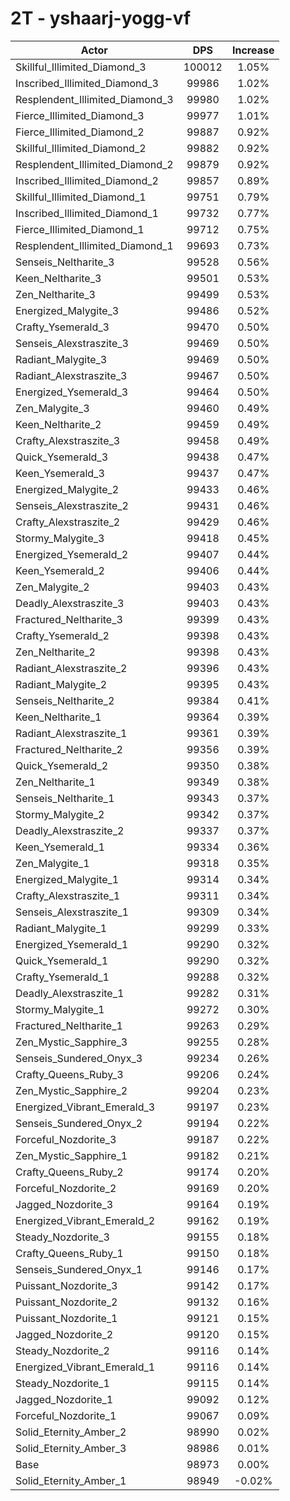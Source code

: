 # 2T - yshaarj-yogg-vf
| Actor | DPS | Increase |
|---|:---:|:---:|
|Skillful_Illimited_Diamond_3|100012|1.05%|
|Inscribed_Illimited_Diamond_3|99986|1.02%|
|Resplendent_Illimited_Diamond_3|99980|1.02%|
|Fierce_Illimited_Diamond_3|99977|1.01%|
|Fierce_Illimited_Diamond_2|99887|0.92%|
|Skillful_Illimited_Diamond_2|99882|0.92%|
|Resplendent_Illimited_Diamond_2|99879|0.92%|
|Inscribed_Illimited_Diamond_2|99857|0.89%|
|Skillful_Illimited_Diamond_1|99751|0.79%|
|Inscribed_Illimited_Diamond_1|99732|0.77%|
|Fierce_Illimited_Diamond_1|99712|0.75%|
|Resplendent_Illimited_Diamond_1|99693|0.73%|
|Senseis_Neltharite_3|99528|0.56%|
|Keen_Neltharite_3|99501|0.53%|
|Zen_Neltharite_3|99499|0.53%|
|Energized_Malygite_3|99486|0.52%|
|Crafty_Ysemerald_3|99470|0.50%|
|Senseis_Alexstraszite_3|99469|0.50%|
|Radiant_Malygite_3|99469|0.50%|
|Radiant_Alexstraszite_3|99467|0.50%|
|Energized_Ysemerald_3|99464|0.50%|
|Zen_Malygite_3|99460|0.49%|
|Keen_Neltharite_2|99459|0.49%|
|Crafty_Alexstraszite_3|99458|0.49%|
|Quick_Ysemerald_3|99438|0.47%|
|Keen_Ysemerald_3|99437|0.47%|
|Energized_Malygite_2|99433|0.46%|
|Senseis_Alexstraszite_2|99431|0.46%|
|Crafty_Alexstraszite_2|99429|0.46%|
|Stormy_Malygite_3|99418|0.45%|
|Energized_Ysemerald_2|99407|0.44%|
|Keen_Ysemerald_2|99406|0.44%|
|Zen_Malygite_2|99403|0.43%|
|Deadly_Alexstraszite_3|99403|0.43%|
|Fractured_Neltharite_3|99399|0.43%|
|Crafty_Ysemerald_2|99398|0.43%|
|Zen_Neltharite_2|99398|0.43%|
|Radiant_Alexstraszite_2|99396|0.43%|
|Radiant_Malygite_2|99395|0.43%|
|Senseis_Neltharite_2|99384|0.41%|
|Keen_Neltharite_1|99364|0.39%|
|Radiant_Alexstraszite_1|99361|0.39%|
|Fractured_Neltharite_2|99356|0.39%|
|Quick_Ysemerald_2|99350|0.38%|
|Zen_Neltharite_1|99349|0.38%|
|Senseis_Neltharite_1|99343|0.37%|
|Stormy_Malygite_2|99342|0.37%|
|Deadly_Alexstraszite_2|99337|0.37%|
|Keen_Ysemerald_1|99334|0.36%|
|Zen_Malygite_1|99318|0.35%|
|Energized_Malygite_1|99314|0.34%|
|Crafty_Alexstraszite_1|99311|0.34%|
|Senseis_Alexstraszite_1|99309|0.34%|
|Radiant_Malygite_1|99299|0.33%|
|Energized_Ysemerald_1|99290|0.32%|
|Quick_Ysemerald_1|99290|0.32%|
|Crafty_Ysemerald_1|99288|0.32%|
|Deadly_Alexstraszite_1|99282|0.31%|
|Stormy_Malygite_1|99272|0.30%|
|Fractured_Neltharite_1|99263|0.29%|
|Zen_Mystic_Sapphire_3|99255|0.28%|
|Senseis_Sundered_Onyx_3|99234|0.26%|
|Crafty_Queens_Ruby_3|99206|0.24%|
|Zen_Mystic_Sapphire_2|99204|0.23%|
|Energized_Vibrant_Emerald_3|99197|0.23%|
|Senseis_Sundered_Onyx_2|99194|0.22%|
|Forceful_Nozdorite_3|99187|0.22%|
|Zen_Mystic_Sapphire_1|99182|0.21%|
|Crafty_Queens_Ruby_2|99174|0.20%|
|Forceful_Nozdorite_2|99169|0.20%|
|Jagged_Nozdorite_3|99164|0.19%|
|Energized_Vibrant_Emerald_2|99162|0.19%|
|Steady_Nozdorite_3|99155|0.18%|
|Crafty_Queens_Ruby_1|99150|0.18%|
|Senseis_Sundered_Onyx_1|99146|0.17%|
|Puissant_Nozdorite_3|99142|0.17%|
|Puissant_Nozdorite_2|99132|0.16%|
|Puissant_Nozdorite_1|99121|0.15%|
|Jagged_Nozdorite_2|99120|0.15%|
|Steady_Nozdorite_2|99116|0.14%|
|Energized_Vibrant_Emerald_1|99116|0.14%|
|Steady_Nozdorite_1|99115|0.14%|
|Jagged_Nozdorite_1|99092|0.12%|
|Forceful_Nozdorite_1|99067|0.09%|
|Solid_Eternity_Amber_2|98990|0.02%|
|Solid_Eternity_Amber_3|98986|0.01%|
|Base|98973|0.00%|
|Solid_Eternity_Amber_1|98949|-0.02%|
